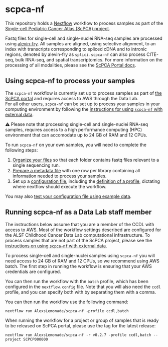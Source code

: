 # scpca-nf

This repository holds a [Nextflow](https://www.nextflow.io) workflow to process samples as part of the [Single-cell Pediatric Cancer Atlas (ScPCA) project](https://scpca.alexslemonade.org/).

Fastq files for single-cell and single-nuclei RNA-seq samples are processed using [alevin-fry](https://alevin-fry.readthedocs.io/en/latest/).
All samples are aligned, using selective alignment, to an index with transcripts corresponding to spliced cDNA and to intronic regions, denoted by alevin-fry as `splici`. 
`scpca-nf` can also process CITE-seq, bulk RNA-seq, and spatial transcriptomics. 
For more information on the processing of all modalities, please see the [ScPCA Portal docs](https://scpca.readthedocs.io/en/latest/). 

## Using scpca-nf to process your samples

The `scpca-nf` workflow is currently set up to process samples as part of [the ScPCA portal](https://scpca.alexslemonade.org/) and requires access to AWS through the Data Lab.  
For all other users, `scpca-nf` can be set up to process your samples in your computing environment by following the [instructions for using `scpca-nf` with external data](external-data-instructions.md). 

:warning: Please note that processing single-cell and single-nuclei RNA-seq samples, requires access to a high performance computing (HPC) environment that can accomodate up to 24 GB of RAM and 12 CPUs. 

To run `scpca-nf` on your own samples, you will need to complete the following steps: 

1. [Organize your files](./external-data-instructions.md#file-organization) so that each folder contains fastq files relevant to a single sequencing run. 
2. [Prepare a metadata file](./external-data-instructions.md#prepare-the-metadata-file) with one row per library containing all information needed to process your samples.
3. Set up a [configuration file](./external-data-instructions.md#configuration-files), including the [definition of a profile](./external-data-instructions.md#setting-up-a-profile-in-the-configuration-file), dictating where nextflow should execute the workflow. 

You may also [test your configuration file using example data](examples/README.md).

## Running scpca-nf as a Data Lab staff member

The instructions below assume that you are a member of the CCDL with access to AWS.
Most of the workflow settings described are configured for the ALSF Childhood Cancer Data Lab computational infrastructure. 
To process samples that are not part of the ScPCA project, please see the [instructions on using `scpca-nf` with external data](external-data-instructions.md). 

To process single-cell and single-nuclei samples using `scpca-nf` you will need access to 24 GB of RAM and 12 CPUs, so we recommend using AWS batch.
The first step in running the workflow is ensuring that your AWS credentials are configured. 

You can then run the workflow with the `batch` profile, which has been configured in the `nextflow.config` file. 
Note that you will also need the `ccdl` profile, and you can specify both with by separating them with a comma. 

You can then run the workflow use the following command: 

```
nextflow run AlexsLemonade/scpca-nf -profile ccdl,batch
```

When running the workflow for a project or group of samples that is ready to be released on ScPCA portal, please use the tag for the latest release: 

```
nextflow run AlexsLemonade/scpca-nf -r v0.2.7 -profile ccdl,batch --project SCPCP000000
```
